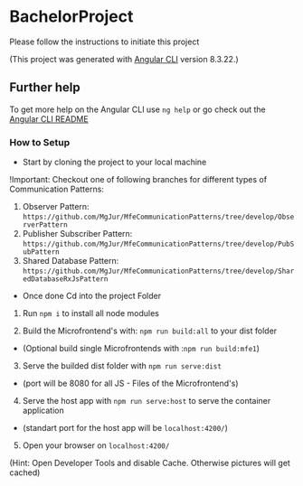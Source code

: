 # BachelorProject

Please follow the instructions to initiate this project

(This project was generated with [Angular CLI](https://github.com/angular/angular-cli) version 8.3.22.)

## Further help

To get more help on the Angular CLI use `ng help` or go check out the [Angular CLI README](https://github.com/angular/angular-cli/blob/master/README.md)

### How to Setup

- Start by cloning the project to your local machine

!Important: Checkout one of following branches for different types of Communication Patterns:

  1) Observer Pattern: `https://github.com/MgJur/MfeCommunicationPatterns/tree/develop/ObserverPattern`
  2) Publisher Subscriber Pattern: `https://github.com/MgJur/MfeCommunicationPatterns/tree/develop/PubSubPattern`
  3) Shared Database Pattern: `https://github.com/MgJur/MfeCommunicationPatterns/tree/develop/SharedDatabaseRxJsPattern`
  

- Once done Cd into the project Folder

1. Run `npm i` to install all node modules

2. Build the Microfrontend's with: `npm run build:all` to your dist folder
  - (Optional build single Microfrontends with :`npm run build:mfe1`)

3. Serve the builded dist folder with `npm run serve:dist` 
  - (port will be 8080 for all JS - Files of the Microfrontend's)

4. Serve the host app with `npm run serve:host` to serve the container application
  - (standart port for the host app will be `localhost:4200/`)
  
5. Open your browser on `localhost:4200/`

(Hint: Open Developer Tools and disable Cache. Otherwise pictures will get cached)


